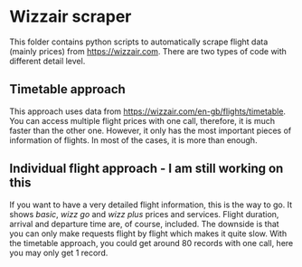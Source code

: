 # Wizzair scraper
This folder contains python scripts to automatically scrape flight data (mainly prices) from <https://wizzair.com>. There are two types of code with different detail level.

## Timetable approach

This approach uses data from <https://wizzair.com/en-gb/flights/timetable>. You can access multiple flight prices with one call, therefore, it is much faster than the other one. However, it only has the most important pieces of information of flights. In most of the cases, it is more than enough.

## Individual flight approach - __I am still working on this__

If you want to have a very detailed flight information, this is the way to go. It shows _basic_,  _wizz go_ and _wizz plus_ prices and services. Flight duration, arrival and departure time are, of course, included. The downside is that you can only make requests flight by flight which makes it quite slow. With the timetable approach, you could get around 80 records with one call, here you may only get 1 record.